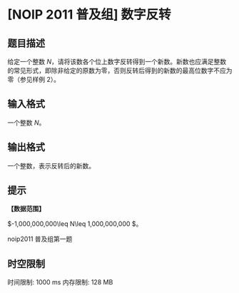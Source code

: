 # [NOIP 2011 普及组] 数字反转

## 题目描述

给定一个整数 $N$，请将该数各个位上数字反转得到一个新数。新数也应满足整数的常见形式，即除非给定的原数为零，否则反转后得到的新数的最高位数字不应为零（参见样例 2）。


## 输入格式

一个整数 $N$。


## 输出格式

一个整数，表示反转后的新数。


## 提示

**【数据范围】**

$-1,000,000,000\leq N\leq 1,000,000,000 $。

noip2011 普及组第一题


## 时空限制

时间限制: 1000 ms
内存限制: 128 MB
